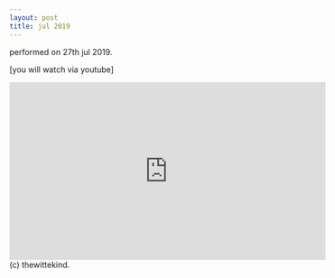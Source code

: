 ```yaml
---
layout: post
title: jul 2019
---
```


performed on 27th jul 2019.

[you will watch via youtube]

<iframe width="560" height="315" src="https://www.youtube.com/embed/lAzQjr8mV48" title="YouTube video player" frameborder="0" allow="accelerometer; autoplay; clipboard-write; encrypted-media; gyroscope; picture-in-picture" allowfullscreen></iframe>

<br>
(c) thewittekind.
 &nbsp;